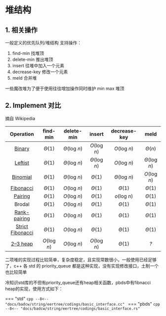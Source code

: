 # 堆结构


## 1. 相关操作

一般定义的优先队列/堆结构 支持操作：

1. find-min 找堆顶
2. delete-min 推出堆顶
3. insert 往堆中加入一个元素
4. decrease-key 修改一个元素
5. meld 合并堆

一些魔改堆为了便于使用往往增加操作同时维护 min max 堆顶

 

## 2. Implement 对比

摘自 Wikipedia

|                          Operation                           |   find-min   |  delete-min  |    insert    | decrease-key |     meld     |
| :----------------------------------------------------------: | :----------: | :----------: | :----------: | :----------: | :----------: |
|     [Binary](https://en.wikipedia.org/wiki/Binary_heap)      |    *Θ*(1)    | *Θ*(log *n*) | *O*(log *n*) | *O*(log *n*) |   *Θ*(*n*)   |
|    [Leftist](https://en.wikipedia.org/wiki/Leftist_tree)     |    *Θ*(1)    | *Θ*(log *n*) | *Θ*(log *n*) | *O*(log *n*) | *Θ*(log *n*) |
|   [Binomial](https://en.wikipedia.org/wiki/Binomial_heap)    |    *Θ*(1)    | *Θ*(log *n*) |    *Θ*(1)    | *Θ*(log *n*) | *O*(log *n*) |
|  [Fibonacci](https://en.wikipedia.org/wiki/Fibonacci_heap)   |    *Θ*(1)    | *O*(log *n*) |    *Θ*(1)    |    *Θ*(1)    |    *Θ*(1)    |
|    [Pairing](https://en.wikipedia.org/wiki/Pairing_heap)     |    *Θ*(1)    | *O*(log *n*) |    *Θ*(1)    | *o*(log *n*) |    *Θ*(1)    |
|                            Brodal                            |    *Θ*(1)    | *O*(log *n*) |    *Θ*(1)    |    *Θ*(1)    |    *Θ*(1)    |
| [Rank-pairing](https://en.wikipedia.org/w/index.php?title=Rank-pairing_heap&action=edit&redlink=1) |    *Θ*(1)    | *O*(log *n*) |    *Θ*(1)    |    *Θ*(1)    |    *Θ*(1)    |
| [Strict Fibonacci](https://en.wikipedia.org/wiki/Fibonacci_heap) |    *Θ*(1)    | *O*(log *n*) |    *Θ*(1)    |    *Θ*(1)    |    *Θ*(1)    |
|      [2–3 heap](https://en.wikipedia.org/wiki/2–3_heap)      | *O*(log *n*) | *O*(log *n*) | *O*(log *n*) |    *Θ*(1)    |     *?*      |

二项堆的实现过程比较简单，复杂度稳定，且实现常数很小，一般使用已经足够了，c++ 各 std 的 priority_queue 都是这种实现，没有实现修改接口，土制一个也比较简单

冷知识std库的不但有priority_queue还有heap相关函数，pbds中有fibnacci heap的实现，使用方式如下：


=== "std"
     ```cpp
     --8<-- "docs/badcw/string/eertree/codings/basic_interface.cc"
     ```
=== "pbds"
     ```cpp
     --8<-- "docs/badcw/string/eertree/codings/basic_interface.rs"
     ```
